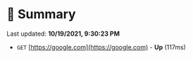 # 📖 Summary
Last updated: **10/19/2021, 9:30:23 PM**

- `GET` [https://google.com](https://google.com) - **Up** (117ms)
